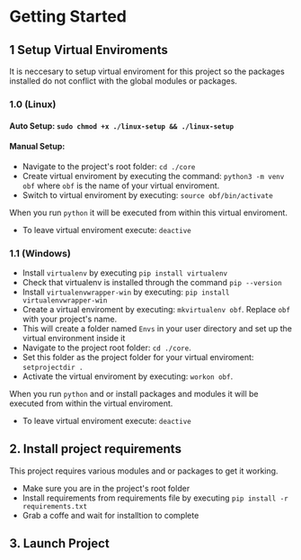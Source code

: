 # Getting Started
## 1 Setup Virtual Enviroments 
It is neccesary to setup virtual enviroment for this project so the packages installed do not conflict with the global modules or packages.

### 1.0 (Linux)
#### Auto Setup: `sudo chmod +x ./linux-setup && ./linux-setup`
#### Manual Setup:
- Navigate to the project's root folder: `cd ./core`
- Create virtual enviroment by executing the command: `python3 -m venv obf` where `obf` is the name of your virtual enviroment.
- Switch to virtual enviroment by executing: `source obf/bin/activate`

When you run `python` it will be executed from within this virtual enviroment.

- To leave virtual enviroment execute: `deactive`

### 1.1 (Windows)
- Install `virtualenv` by executing `pip install virtualenv`
- Check that virtualenv is installed through the command `pip --version`
- Install `virtualenvwrapper-win` by executing: `pip install virtualenvwrapper-win`
- Create a virtual enviroment by executing: `mkvirtualenv obf`. Replace `obf` with your project's name.
- This will create a folder named `Envs` in your user directory and set up the virtual environment inside it
- Navigate to the project root folder: `cd ./core`.
- Set this folder as the project folder for your virtual enviroment: `setprojectdir .`
- Activate the virtual enviroment by executing: `workon obf`.

When you run `python` and or install packages and modules it will be executed from within the virtual enviroment.

- To leave virtual enviroment execute: `deactive`

## 2. Install project requirements
This project requires various modules and or packages to get it working.
- Make sure you are in the project's root folder
- Install requirements from requirements file by executing `pip install -r requirements.txt`
- Grab a coffe and wait for installtion to complete

## 3. Launch Project